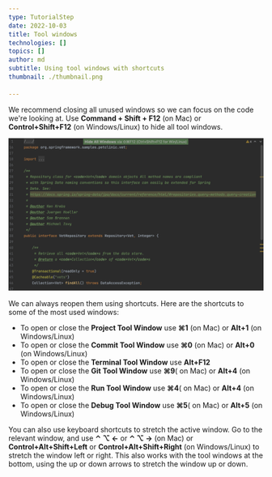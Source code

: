 ```yaml
---
type: TutorialStep
date: 2022-10-03
title: Tool windows
technologies: []
topics: []
author: md
subtitle: Using tool windows with shortcuts
thumbnail: ./thumbnail.png

---
```


We recommend closing all unused windows so we can focus on the code we're looking at. Use **Command + Shift + F12** (on Mac) or **Control+Shift+F12** (on Windows/Linux) to hide all tool windows. 

![Hide all windows](hide-all-windows.png)

We can always reopen them using shortcuts. Here are the shortcuts to some of the most used windows:

* To open or close the **Project Tool Window** use **⌘1** (on Mac) or **Alt+1** (on Windows/Linux)
* To open or close the **Commit Tool Window** use **⌘0** (on Mac) or **Alt+0** (on Windows/Linux)
* To open or close the **Terminal Tool Window** use **Alt+F12**
* To open or close the **Git Tool Window** use **⌘9**( on Mac) or **Alt+4** (on Windows/Linux)
* To open or close the **Run Tool Window** use **⌘4**( on Mac) or **Alt+4** (on Windows/Linux)
* To open or close the **Debug Tool Window** use **⌘5**( on Mac) or **Alt+5** (on Windows/Linux)

You can also use keyboard shortcuts to stretch the active window. Go to the relevant window, and use **⌃ ⌥ ←** or **⌃ ⌥ →** (on Mac) or **Control+Alt+Shift+Left** or **Control+Alt+Shift+Right** (on Windows/Linux) to stretch the window left or right. This also works with the tool windows at the bottom, using the up or down arrows to stretch the window up or down.
